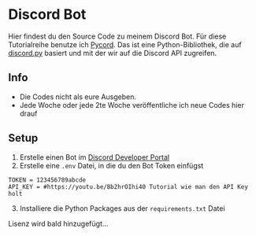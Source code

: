 # Discord Bot
Hier findest du den Source Code zu meinem Discord Bot. Für diese Tutorialreihe benutze ich [Pycord](https://github.com/Pycord-Development/pycord). 
Das ist eine Python-Bibliothek, die auf [discord.py](https://github.com/Rapptz/discord.py) basiert und mit der wir auf die Discord API zugreifen.

## Info
- Die Codes nicht als eure Ausgeben.
- Jede Woche oder jede 2te Woche veröffentliche ich neue Codes hier drauf

## Setup
1. Erstelle einen Bot im [Discord Developer Portal](https://discord.com/developers/applications/)
2. Erstelle eine `.env` Datei, in die du den Bot Token einfügst
```
TOKEN = 123456789abcde
API_KEY = #https://youtu.be/Bb2hrOIhi40 Tutorial wie man den API Key holt
```
3. Installiere die Python Packages aus der `requirements.txt` Datei

Lisenz wird bald hinzugefügt...
